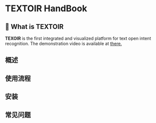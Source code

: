 # TEXTOIR HandBook

## :pushpin: What is TEXTOIR
**TEXOIR** is the first integrated and visualized platform for text open intent recognition. The demonstration video is available at [there.](https://github.com/XTenLee/TEXTOIR)

## 概述

## 使用流程

## 安装

## 常见问题
